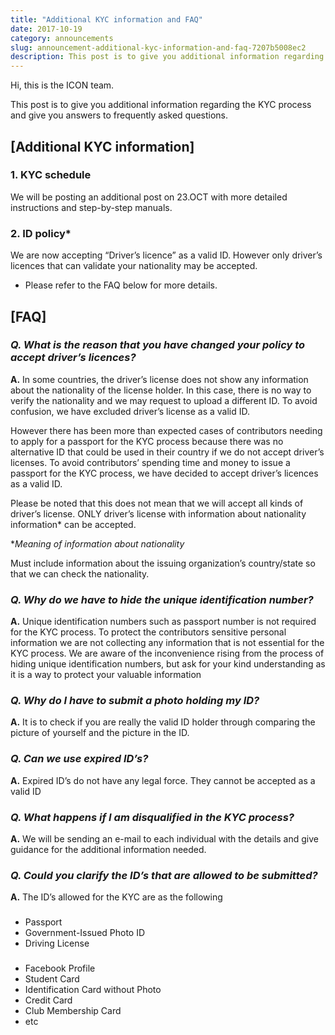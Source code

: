 ```yaml
---
title: "Additional KYC information and FAQ"
date: 2017-10-19
category: announcements
slug: announcement-additional-kyc-information-and-faq-7207b5008ec2
description: This post is to give you additional information regarding the KYC process and give you answers to frequently asked questions.
---
```


Hi, this is the ICON team.

This post is to give you additional information regarding the KYC process and give you answers to frequently asked questions.

## **[Additional KYC information]**

### **1. KYC schedule**

We will be posting an additional post on 23.OCT with more detailed instructions and step-by-step manuals.

### **2. ID policy***

We are now accepting “Driver’s licence” as a valid ID. However only driver’s licences that can validate your nationality may be accepted.

* Please refer to the FAQ below for more details.

## **[FAQ]**

### ***Q. What is the reason that you have changed your policy to accept driver’s licences?***

**A.** In some countries, the driver’s license does not show any information about the nationality of the license holder. In this case, there is no way to verify the nationality and we may request to upload a different ID. To avoid confusion, we have excluded driver’s license as a valid ID.

However there has been more than expected cases of contributors needing to apply for a passport for the KYC process because there was no alternative ID that could be used in their country if we do not accept driver’s licenses. To avoid contributors’ spending time and money to issue a passport for the KYC process, we have decided to accept driver’s licences as a valid ID.

Please be noted that this does not mean that we will accept all kinds of driver’s license. ONLY driver’s license with information about nationality information* can be accepted.

**Meaning of information about nationality*

Must include information about the issuing organization’s country/state so that we can check the nationality.

### ***Q. Why do we have to hide the unique identification number?***

**A.** Unique identification numbers such as passport number is not required for the KYC process. To protect the contributors sensitive personal information we are not collecting any information that is not essential for the KYC process. We are aware of the inconvenience rising from the process of hiding unique identification numbers, but ask for your kind understanding as it is a way to protect your valuable information

### ***Q. Why do I have to submit a photo holding my ID?***

**A.** It is to check if you are really the valid ID holder through comparing the picture of yourself and the picture in the ID.

### ***Q. Can we use expired ID’s?***

**A.** Expired ID’s do not have any legal force. They cannot be accepted as a valid ID

### ***Q. What happens if I am disqualified in the KYC process?***

**A.** We will be sending an e-mail to each individual with the details and give guidance for the additional information needed.

### ***Q. Could you clarify the ID’s that are allowed to be submitted?***

**A.** The ID’s allowed for the KYC are as the following

### **<Accepted ID>**

* Passport
* Government-Issued Photo ID
* Driving License

### **<Non-Acceptable ID>**

* Facebook Profile
* Student Card
* Identification Card without Photo
* Credit Card
* Club Membership Card
* etc
